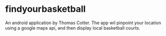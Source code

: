 # findyourbasketball

An android application by Thomas Cotter. The app wil pinpoint your location using a google maps api, and then display local basketball courts.
